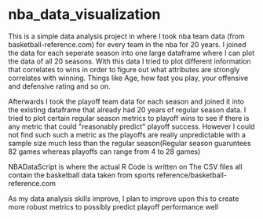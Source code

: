 # nba_data_visualization

This is a simple data analysis project in where I took nba team data (from basketball-reference.com) for every team in the nba for 20 years. I joined the data for each seperate season into one large dataframe where I can plot the data of all 20 seasons. With this data I tried to plot different information that correlates to wins in order to figure out what attributes are strongly correlates with winning. Things like Age, how fast you play, your offensive and defensive rating and so on. 

Afterwards I took the playoff team data for each season and joined it into the existing dataframe that already had 20 years of regular season data. I tried to plot certain regular season metrics to playoff wins to see if there is any metric that could "reasonably predict" playoff success. However I could not find such such a metric as the playoffs are really unpredictable with a sample size much less than the regular season(Regular season guaruntees 82 games whereas playoffs can range from 4 to 28 games) 

NBADataScript is where the actual R Code is written on 
The CSV files all contain the basketball data taken from sports reference/basketball-reference.com


As my data analysis skills improve, I plan to improve upon this to create more robust metrics to possibly predict playoff performance well
